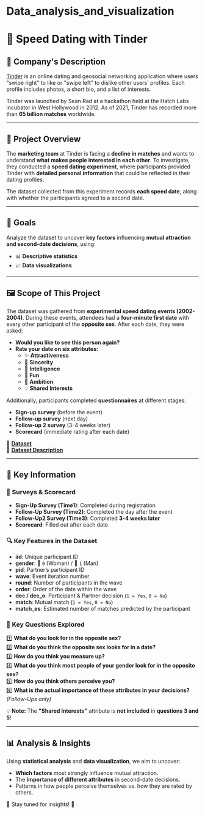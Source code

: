 # Data_analysis_and_visualization
# 📌 Speed Dating with Tinder

## 📇 Company's Description

[Tinder](https://tinder.com/) is an online dating and geosocial networking application where users "swipe right" to like or "swipe left" to dislike other users' profiles. Each profile includes photos, a short bio, and a list of interests.

Tinder was launched by Sean Rad at a hackathon held at the Hatch Labs incubator in West Hollywood in 2012. As of 2021, Tinder has recorded more than **65 billion matches** worldwide.

---

## 🚧 Project Overview

The **marketing team** at Tinder is facing a **decline in matches** and wants to understand **what makes people interested in each other**. To investigate, they conducted a **speed dating experiment**, where participants provided Tinder with **detailed personal information** that could be reflected in their dating profiles.

The dataset collected from this experiment records **each speed date**, along with whether the participants agreed to a second date.

---

## 🎯 Goals

Analyze the dataset to uncover **key factors** influencing **mutual attraction and second-date decisions**, using:

- 📊 **Descriptive statistics**  
- 📈 **Data visualizations**

---

## 🖼️ Scope of This Project

The dataset was gathered from **experimental speed dating events (2002-2004)**. During these events, attendees had a **four-minute first date** with every other participant of the **opposite sex**. After each date, they were asked:

- **Would you like to see this person again?**
- **Rate your date on six attributes:**
  - ✨ **Attractiveness**
  - 🤝 **Sincerity**
  - 🧠 **Intelligence**
  - 🎉 **Fun**
  - 🚀 **Ambition**
  - 💡 **Shared Interests**

Additionally, participants completed **questionnaires** at different stages:
- **Sign-up survey** (before the event)
- **Follow-up survey** (next day)
- **Follow-up 2 survey** (3-4 weeks later)
- **Scorecard** (immediate rating after each date)

📂 **[Dataset](https://full-stack-assets.s3.eu-west-3.amazonaws.com/M03-EDA/Speed+Dating+Data.csv)**  
📖 **[Dataset Description](https://full-stack-assets.s3.eu-west-3.amazonaws.com/M03-EDA/Speed+Dating+Data+Key.doc)**  

---

## 🔑 Key Information

### 📝 Surveys & Scorecard
- **Sign-Up Survey (Time1)**: Completed during registration
- **Follow-Up Survey (Time2)**: Completed the day after the event
- **Follow-Up2 Survey (Time3)**: Completed **3-4 weeks later**
- **Scorecard**: Filled out after each date

### 🔍 Key Features in the Dataset

- **iid**: Unique participant ID
- **gender**: 👩 `0` (Woman) / 👨 `1` (Man)
- **pid**: Partner’s participant ID
- **wave**: Event iteration number
- **round**: Number of participants in the wave
- **order**: Order of the date within the wave
- **dec / dec_o**: Participant & Partner decision (`1 = Yes`, `0 = No`)
- **match**: Mutual match (`1 = Yes`, `0 = No`)
- **match_es**: Estimated number of matches predicted by the participant

### 🧐 Key Questions Explored
1️⃣ **What do you look for in the opposite sex?**  
2️⃣ **What do you think the opposite sex looks for in a date?**  
3️⃣ **How do you think you measure up?**  
4️⃣ **What do you think most people of your gender look for in the opposite sex?**  
5️⃣ **How do you think others perceive you?**  
6️⃣ **What is the actual importance of these attributes in your decisions?** _(Follow-Ups only)_  

💡 **Note:** The **"Shared Interests"** attribute is **not included** in **questions 3 and 5**!

---

## 📊 Analysis & Insights

Using **statistical analysis** and **data visualization**, we aim to uncover:
- **Which factors** most strongly influence mutual attraction.
- The **importance of different attributes** in second-date decisions.
- Patterns in how people perceive themselves vs. how they are rated by others.

🔎 Stay tuned for insights! 🚀
